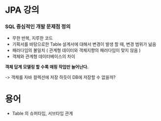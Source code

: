 # JPA 강의 

### SQL 중심적인 개발 문제점 정의 

 - 무한 반복, 지루한 코드
 - 기획서를 바탕으로한 Table 설계서에 대해서 변경이 발생 할 때, 변경 범위가 넒음
 - 패러다임의 불일치 ( 관계형 데이터와 객체지향의 패러다임이 맞지 않음 )
 - 객체와 관계형 데이터베이스의 차이 

**객체 답계 모델링 할 수록 매핑 작업만 늘어난다.**

 -> 객체를 자바 컬렉션에 저장 하듯이 DB에 저장할 수 없을까?


# 용어

 - Table 의 슈퍼타입, 서브타입 관계 